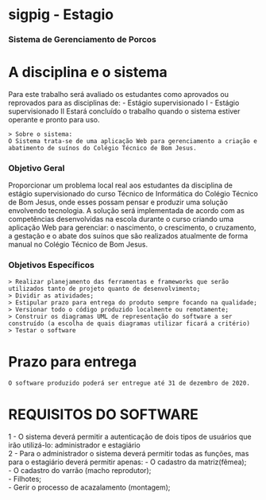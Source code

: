 # sigpig - Estagio
### Sistema de Gerenciamento de Porcos

# A disciplina e o sistema

Para este trabalho será avaliado os estudantes como aprovados ou reprovados para as disciplinas de:
    - Estágio supervisionado I
    - Estágio supervisionado II
Estará concluído o trabalho quando o sistema estiver operante e pronto para uso.

    > Sobre o sistema:
    O Sistema trata-se de uma aplicação Web para gerenciamento a criação e abatimento de suínos do Colégio Técnico de Bom Jesus.

### Objetivo Geral

Proporcionar um problema local real aos estudantes da disciplina de estágio supervisionado do curso Técnico de Informática do Colégio Técnico de Bom Jesus, onde esses possam pensar e produzir uma solução envolvendo tecnologia. A solução será implementada de acordo com as competências desenvolvidas na escola durante o curso criando uma aplicação Web para gerenciar: o nascimento, o crescimento, o cruzamento, a gestação e o abate dos suínos que são realizados atualmente de forma manual no Colégio Técnico de Bom Jesus.

### Objetivos Específicos

    > Realizar planejamento das ferramentas e frameworks que serão utilizados tanto de projeto quanto de desenvolvimento;
    > Dividir as atividades;
    > Estipular prazo para entrega do produto sempre focando na qualidade;
    > Versionar todo o código produzido localmente ou remotamente;
    > Construir os diagramas UML de representação do software a ser construído (a escolha de quais diagramas utilizar ficará a critério)
    > Testar o software
    
# Prazo para entrega

    O software produzido poderá ser entregue até 31 de dezembro de 2020.
    
# REQUISITOS DO SOFTWARE

1 - O sistema deverá permitir a autenticação de dois tipos de usuários que irão utilizá-lo: administrador e estagiário
<br />
2 - Para o administrador o sistema deverá permitir todas as funções, mas para o estagiário deverá permitir apenas:
    - O cadastro da matriz(fêmea);<br />
    - O cadastro do varrão (macho reprodutor);<br />
    - Filhotes;<br />
    - Gerir o processo de acazalamento (montagem);<br />

    
    
